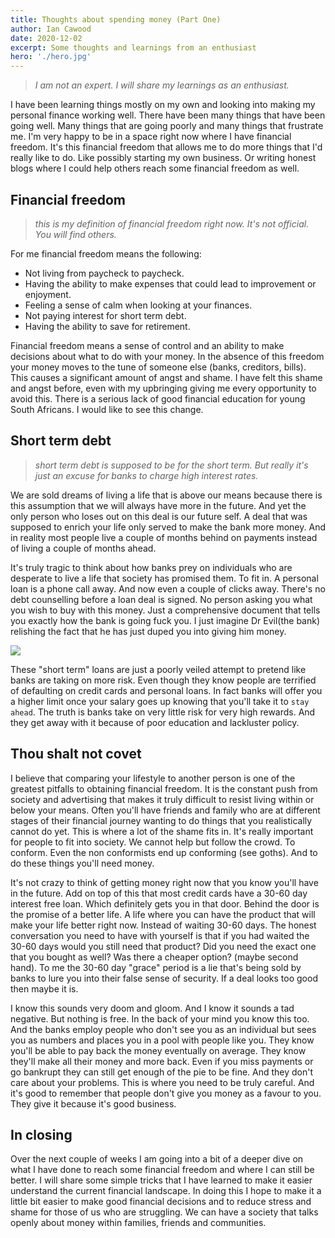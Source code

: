 ```yaml
---
title: Thoughts about spending money (Part One)
author: Ian Cawood
date: 2020-12-02
excerpt: Some thoughts and learnings from an enthusiast
hero: './hero.jpg'
---
```


> *I am not an expert. I will share my learnings as an enthusiast.*

I have been learning things mostly on my own and looking into making my personal finance working well. There have been many things that have been going well. Many things that are going poorly and many things that frustrate me. I'm very happy to be in a space right now where I have financial freedom. It's this financial freedom that allows me to do more things that I'd really like to do. Like possibly starting my own business. Or writing honest blogs where I could help others reach some financial freedom as well.

## Financial freedom
> *this is my definition of financial freedom right now. It's not official. You will find others.*

For me financial freedom means the following:
- Not living from paycheck to paycheck.
- Having the ability to make expenses that could lead to improvement or enjoyment.
- Feeling a sense of calm when looking at your finances.
- Not paying interest for short term debt.
- Having the ability to save for retirement.

Financial freedom means a sense of control and an ability to make decisions about what to do with your money. In the absence of this freedom your money moves to the tune of someone else (banks, creditors, bills). This causes a significant amount of angst and shame. I have felt this shame and angst before, even with my upbringing giving me every opportunity to avoid this. There is a serious lack of good financial education for young South Africans. I would like to see this change.

## Short term debt
> *short term debt is supposed to be for the short term. But really it's just an excuse for banks to charge high interest rates.*

We are sold dreams of living a life that is above our means because there is this assumption that we will always have more in the future. And yet the only person who loses out on this deal is our future self. A deal that was supposed to enrich your life only served to make the bank more money. And in reality most people live a couple of months behind on payments instead of living a couple of months ahead. 

It's truly tragic to think about how banks prey on individuals who are desperate to live a life that society has promised them. To fit in. A personal loan is a phone call away. And now even a couple of clicks away. There's no debt counselling before a loan deal is signed. No person asking you what you wish to buy with this money. Just a comprehensive document that tells you exactly how the bank is going fuck you. I just imagine Dr Evil(the bank) relishing the fact that he has just duped you into giving him money.

![](https://media.giphy.com/media/sEULHciNa7tUQ/source.gif)


These "short term" loans are just a poorly veiled attempt to pretend like banks are taking on more risk. Even though they know people are terrified of defaulting on credit cards and personal loans. In fact banks will offer you a higher limit once your salary goes up knowing that you'll take it to `stay ahead`. The truth is banks take on very little risk for very high rewards. And they get away with it because of poor education and lackluster policy. 

## Thou shalt not covet

I believe that comparing your lifestyle to another person is one of the greatest pitfalls to obtaining financial freedom. It is the constant push from society and advertising that makes it truly difficult to resist living within or below your means. Often you'll have friends and family who are at different stages of their financial journey wanting to do things that you realistically cannot do yet. This is where a lot of the shame fits in. It's really important for people to fit into society. We cannot help but follow the crowd. To conform. Even the non conformists end up conforming (see goths). And to do these things you'll need money.

It's not crazy to think of getting money right now that you know you'll have in the future. Add on top of this that most credit cards have a 30-60 day interest free loan. Which definitely gets you in that door. Behind the door is the promise of a better life. A life where you can have the product that will make your life better right now. Instead of waiting 30-60 days. The honest conversation you need to have with yourself is that if you had waited the 30-60 days would you still need that product? Did you need the exact one that you bought as well? Was there a cheaper option? (maybe second hand). To me the 30-60 day "grace" period is a lie that's being sold by banks to lure you into their false sense of security. If a deal looks too good then maybe it is.

I know this sounds very doom and gloom. And I know it sounds a tad negative. But nothing is free. In the back of your mind you know this too. And the banks employ people who don't see you as an individual but sees you as numbers and places you in a pool with people like you. They know you'll be able to pay back the money eventually on average. They know they'll make all their money and more back. Even if you miss payments or go bankrupt they can still get enough of the pie to be fine. And they don't care about your problems. This is where you need to be truly careful. And it's good to remember that people don't give you money as a favour to you. They give it because it's good business.

## In closing

Over the next couple of weeks I am going into a bit of a deeper dive on what I have done to reach some financial freedom and where I can still be better. I will share some simple tricks that I have learned to make it easier understand the current financial landscape. In doing this I hope to make it a little bit easier to make good financial decisions and to reduce stress and shame for those of us who are struggling. We can have a society that talks openly about money within families, friends and communities.
